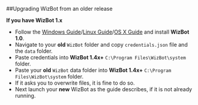 ##Upgrading WizBot from an older release

**If you have WizBot 1.x**

- Follow the [Windows Guide](http://wizbot.readthedocs.io/en/latest/guides/Windows%20Guide/)/[Linux Guide](http://wizbot.readthedocs.io/en/latest/guides/Linux%20Guide/)/[OS X Guide](http://wizbot.readthedocs.io/en/latest/guides/OSX%20Guide/) and install **WizBot 1.0**.
- Navigate to your **old** `WizBot` folder and copy `credentials.json` file and the `data` folder.
- Paste credentials into **WizBot 1.4x+** `C:\Program Files\WizBot\system` folder.
- Paste your **old** `WizBot` data folder into **WizBot 1.4x+** `C:\Program Files\WizBot\system` folder.
- If it asks you to overwrite files, it is fine to do so.
- Next launch your **new** WizBot as the guide describes, if it is not already running.